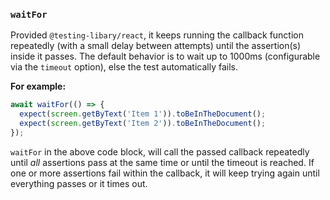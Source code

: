 ### `waitFor`

Provided `@testing-libary/react`, it keeps running the callback function repeatedly (with a small delay between attempts) until the assertion(s) inside it passes. The default behavior is to wait up to 1000ms (configurable via the `timeout` option), else the test automatically fails.

**For example:**

``` typeScript
await waitFor(() => {
  expect(screen.getByText('Item 1')).toBeInTheDocument();
  expect(screen.getByText('Item 2')).toBeInTheDocument();
});
```

`waitFor` in the above code block, will call the passed callback repeatedly until _all_ assertions pass at the same time or until the timeout is reached. If one or more assertions fail within the callback, it will keep trying again until everything passes or it times out.
